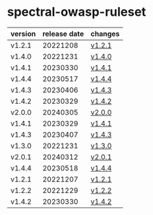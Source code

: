 # spectral-owasp-ruleset	


|version|release date|changes|
|---|---|---|
|v1.2.1|20221208|[v1.2.1](./v1.2.1-20221208.md)|
|v1.4.0|20221231|[v1.4.0](./v1.4.0-20221231.md)|
|v1.4.1|20230330|[v1.4.1](./v1.4.1-20230330.md)|
|v1.4.4|20230517|[v1.4.4](./v1.4.4-20230517.md)|
|v1.4.3|20230406|[v1.4.3](./v1.4.3-20230406.md)|
|v1.4.2|20230329|[v1.4.2](./v1.4.2-20230329.md)|
|v2.0.0|20240305|[v2.0.0](./v2.0.0-20240305.md)|
|v1.4.1|20230329|[v1.4.1](./v1.4.1-20230329.md)|
|v1.4.3|20230407|[v1.4.3](./v1.4.3-20230407.md)|
|v1.3.0|20221231|[v1.3.0](./v1.3.0-20221231.md)|
|v2.0.1|20240312|[v2.0.1](./v2.0.1-20240312.md)|
|v1.4.4|20230518|[v1.4.4](./v1.4.4-20230518.md)|
|v1.2.1|20221207|[v1.2.1](./v1.2.1-20221207.md)|
|v1.2.2|20221229|[v1.2.2](./v1.2.2-20221229.md)|
|v1.4.2|20230330|[v1.4.2](./v1.4.2-20230330.md)|
